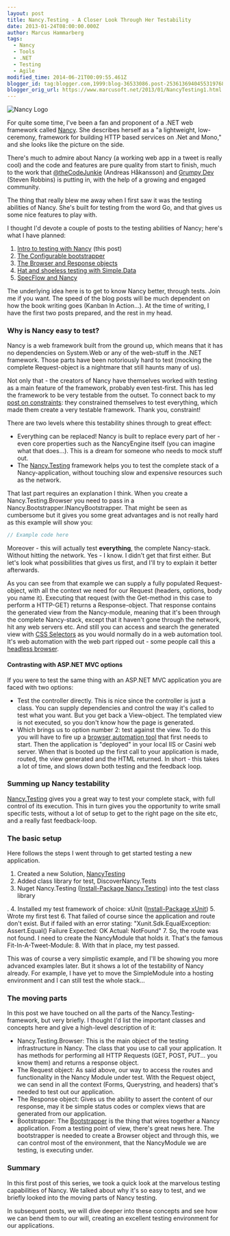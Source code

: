 ```yaml
---
layout: post
title: Nancy.Testing - A Closer Look Through Her Testability
date: 2013-01-24T08:00:00.000Z
author: Marcus Hammarberg
tags:
  - Nancy
  - Tools
  - .NET
  - Testing
  - Agile
modified_time: 2014-06-21T00:09:55.461Z
blogger_id: tag:blogger.com,1999:blog-36533086.post-2536136940455319768
blogger_orig_url: https://www.marcusoft.net/2013/01/NancyTesting1.html
---
```


![Nancy Logo](http://nancyfx.org/images/logo.png)

For quite some time, I've been a fan and proponent of a .NET web framework called [Nancy](http://www.nancyfx.org/). She describes herself as a "a lightweight, low-ceremony, framework for building HTTP based services on .Net and Mono," and she looks like the picture on the side.

There's much to admire about Nancy (a working web app in a tweet is really cool) and the code and features are pure quality from start to finish, much to the work that [@theCodeJunkie](http://thecodejunkie/) (Andreas Håkansson) and [Grumpy Dev](https://twitter.com/Grumpydev) (Steven Robbins) is putting in, with the help of a growing and engaged community.

The thing that really blew me away when I first saw it was the testing abilities of Nancy. She's built for testing from the word Go, and that gives us some nice features to play with.

I thought I'd devote a couple of posts to the testing abilities of Nancy; here's what I have planned:

1. [Intro to testing with Nancy](https://www.marcusoft.net/2013/01/NancyTesting1.html) (this post)
2. [The Configurable bootstrapper](https://www.marcusoft.net/2013/01/NancyTesting2.html)
3. [The Browser and Response objects](https://www.marcusoft.net/2013/01/NancyTesting3.html)
4. [Hat and shoeless testing with Simple.Data](https://www.marcusoft.net/2013/02/NancyTesting4.html)
5. [SpecFlow and Nancy](https://www.marcusoft.net/2013/02/NancyTesting5.html)

The underlying idea here is to get to know Nancy better, through tests. Join me if you want. The speed of the blog posts will be much dependent on how the book writing goes (Kanban In Action...). At the time of writing, I have the first two posts prepared, and the rest in my head.

### Why is Nancy easy to test?

Nancy is a web framework built from the ground up, which means that it has no dependencies on System.Web or any of the web-stuff in the .NET framework. Those parts have been notoriously hard to test (mocking the complete Request-object is a nightmare that still haunts many of us).

Not only that - the creators of Nancy have themselves worked with testing as a main feature of the framework, probably even test-first. This has led the framework to be very testable from the outset. To connect back to my [post on constraints](https://www.marcusoft.net/2013/01/on-constraints.html): they constrained themselves to test everything, which made them create a very testable framework. Thank you, constraint!

There are two levels where this testability shines through to great effect:

- Everything can be replaced! Nancy is built to replace every part of her - even core properties such as the NancyEngine itself (you can imagine what that does...). This is a dream for someone who needs to mock stuff out.
- The [Nancy.Testing](http://nancy.testing/) framework helps you to test the complete stack of a Nancy-application, without touching slow and expensive resources such as the network.

That last part requires an explanation I think. When you create a Nancy.Testing.Browser you need to pass in a Nancy.Bootstrapper.INancyBootstrapper. That might be seen as cumbersome but it gives you some great advantages and is not really hard as this example will show you:

```csharp
// Example code here
```

Moreover - this will actually test **everything**, the complete Nancy-stack. Without hitting the network. Yes - I know. I didn't get that first either. But let's look what possibilities that gives us first, and I'll try to explain it better afterwards.

As you can see from that example we can supply a fully populated Request-object, with all the context we need for our Request (headers, options, body you name it).
Executing that request (with the Get-method in this case to perform a HTTP-GET) returns a Response-object. That response contains the generated view from the Nancy-module, meaning that it's been through the complete Nancy-stack, except that it haven't gone through the network, hit any web servers etc. And still you can access and search the generated view with [CSS Selectors](http://www.w3.org/TR/CSS2/selector.html) as you would normally do in a web automation tool. It's web automation with the web part ripped out - some people call this a [headless browser](http://blog.arhg.net/2009/10/what-is-headless-browser.html).

#### Contrasting with ASP.NET MVC options

If you were to test the same thing with an ASP.NET MVC application you are faced with two options:

- Test the controller directly. This is nice since the controller is just a class. You can supply dependencies and control the way it's called to test what you want. But you get back a View-object. The templated view is not executed, so you don't know how the page is generated.
- Which brings us to option number 2: test against the view. To do this you will have to fire up a [browser automation tool](https://www.marcusoft.net/2012/05/specflow-page-objects-and.html) that first needs to start. Then the application is "deployed" in your local IIS or Casini web server. When that is booted up the first call to your application is made, routed, the view generated and the HTML returned. In short - this takes a lot of time, and slows down both testing and the feedback loop.

### Summing up Nancy testability

[Nancy.Testing](http://nancy.testing/) gives you a great way to test your complete stack, with full control of its execution. This in turn gives you the opportunity to write small specific tests, without a lot of setup to get to the right page on the site etc, and a really fast feedback-loop.

### The basic setup

Here follows the steps I went through to get started testing a new application.

1. Created a new Solution, [NancyTesting](https://github.com/marcusoftnet/DiscoveringNancyThroughTests)
2. Added class library for test, DiscoverNancy.Tests
3. Nuget Nancy.Testing ([Install-Package Nancy.Testing](http://nuget.org/packages/Nancy.Testing)) into the test class library

.
4. Installed my test framework of choice: xUnit ([Install-Package xUnit](http://install-package%20xunit/))
5. Wrote my first test
6. That failed of course since the application and route don't exist. But if failed with an error stating: "Xunit.Sdk.EqualException: Assert.Equal() Failure Expected: OK Actual: NotFound"
7. So, the route was not found. I need to create the NancyModule that holds it. That's the famous Fit-In-A-Tweet-Module:
8. With that in place, my test passed.

This was of course a very simplistic example, and I'll be showing you more advanced examples later. But it shows a lot of the testability of Nancy already. For example, I have yet to move the SimpleModule into a hosting environment and I can still test the whole stack...

### The moving parts

In this post we have touched on all the parts of the Nancy.Testing-framework, but very briefly. I thought I'd list the important classes and concepts here and give a high-level description of it:

- Nancy.Testing.Browser: This is the main object of the testing infrastructure in Nancy. The class that you use to call your application. It has methods for performing all HTTP Requests (GET, POST, PUT... you know them) and returns a response object.
- The Request object: As said above, our way to access the routes and functionality in the Nancy Module under test. With the Request object, we can send in all the context (Forms, Querystring, and headers) that's needed to test out our application.
- The Response object: Gives us the ability to assert the content of our response, may it be simple status codes or complex views that are generated from our application.
- Bootstrapper: The [Bootstrapper](https://github.com/NancyFx/Nancy/wiki/Bootstrapper) is the thing that wires together a Nancy application. From a testing point of view, there's great news here. The bootstrapper is needed to create a Browser object and through this, we can control most of the environment, that the NancyModule we are testing, is executing under.

### Summary

In this first post of this series, we took a quick look at the marvelous testing capabilities of Nancy. We talked about why it's so easy to test, and we briefly looked into the moving parts of Nancy testing.

In subsequent posts, we will dive deeper into these concepts and see how we can bend them to our will, creating an excellent testing environment for our applications.
